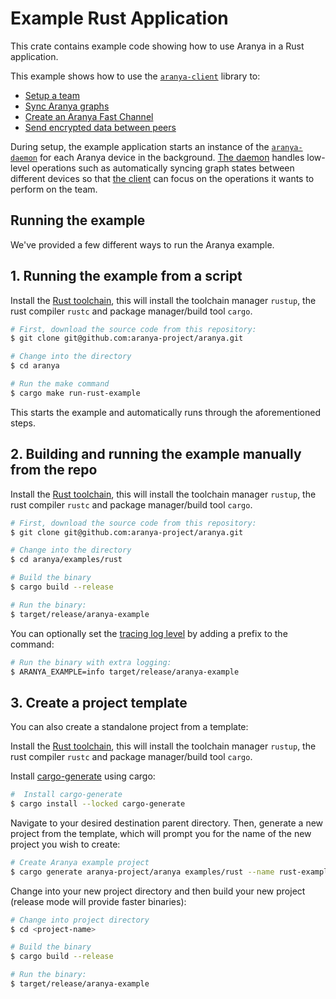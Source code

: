 # Example Rust Application

This crate contains example code showing how to use Aranya in a Rust application.

This example shows how to use the [`aranya-client`](../../crates/aranya-client) library to:
- [Setup a team](https://aranya-project.github.io/aranya-docs/getting-started/walkthrough/#create-team)
- [Sync Aranya graphs](https://aranya-project.github.io/aranya-docs/getting-started/walkthrough/#syncer)
- [Create an Aranya Fast Channel](https://aranya-project.github.io/aranya-docs/getting-started/walkthrough/#off-graph-messaging)
- [Send encrypted data between peers](https://aranya-project.github.io/aranya-docs/getting-started/walkthrough/#send-messages)

During setup, the example application starts an instance of the [`aranya-daemon`](../../crates/aranya-daemon) for each Aranya device in the background. [The daemon](https://aranya-project.github.io/aranya-docs/technical-apis/rust-api/#aranya-daemon) handles low-level operations such as automatically syncing graph states between different devices so that [the client](https://aranya-project.github.io/aranya-docs/technical-apis/rust-api/#aranya-client) can focus on the operations it wants to perform on the team.

## Running the example
We've provided a few different ways to run the Aranya example.

## 1. Running the example from a script
Install the [Rust toolchain](https://www.rust-lang.org/tools/install), this will install the toolchain manager `rustup`, the rust compiler `rustc` and package manager/build tool `cargo`.

```bash
# First, download the source code from this repository:
$ git clone git@github.com:aranya-project/aranya.git

# Change into the directory
$ cd aranya

# Run the make command
$ cargo make run-rust-example
```

This starts the example and automatically runs through the aforementioned
steps.

## 2. Building and running the example manually from the repo
Install the [Rust toolchain](https://www.rust-lang.org/tools/install), this will install the toolchain manager `rustup`, the rust compiler `rustc` and package manager/build tool `cargo`.

```bash
# First, download the source code from this repository:
$ git clone git@github.com:aranya-project/aranya.git

# Change into the directory
$ cd aranya/examples/rust

# Build the binary
$ cargo build --release

# Run the binary:
$ target/release/aranya-example
```

You can optionally set the [tracing log level](https://docs.rs/tracing/latest/tracing/struct.Level.html#impl-Level) by adding a prefix to the command:
```bash
# Run the binary with extra logging:
$ ARANYA_EXAMPLE=info target/release/aranya-example
```

## 3. Create a project template
You can also create a standalone project from a template:

Install the [Rust toolchain](https://www.rust-lang.org/tools/install), this will install the toolchain manager `rustup`, the rust compiler `rustc` and package manager/build tool `cargo`.

Install [cargo-generate](https://crates.io/crates/cargo-generate) using cargo:
```bash
#  Install cargo-generate
$ cargo install --locked cargo-generate
```

Navigate to your desired destination parent directory. Then, generate a new project from the template, which will prompt you for the name of the new project you wish to create:
```bash
# Create Aranya example project
$ cargo generate aranya-project/aranya examples/rust --name rust-example
```

Change into your new project directory and then build your new project (release mode will provide faster binaries):
```bash
# Change into project directory
$ cd <project-name>

# Build the binary
$ cargo build --release

# Run the binary:
$ target/release/aranya-example
```

